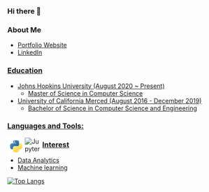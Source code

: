 ### Hi there 👋

### About Me
- <a href="https://whehdwns.github.io/DongjunCho/"> Portfolio Website 
- <a href="https://www.linkedin.com/in/dongjun-dj-cho/"> LinkedIn

### Education
- Johns Hopkins University (August 2020 ~ Present)
	- Master of Science in Computer Science
- University of California Merced (August 2016 - December 2019)
 	- Bachelor of Science in Computer Science and Engineering

### Languages and Tools:
<img align="left" alt="Python" width="40px" src="https://raw.githubusercontent.com/github/explore/80688e429a7d4ef2fca1e82350fe8e3517d3494d/topics/python/python.png"/>
<img align="left" alt="Jupyter" width="40px" src="https://upload.wikimedia.org/wikipedia/commons/thumb/3/38/Jupyter_logo.svg/883px-Jupyter_logo.svg.png"/>


### Interest
- Data Analytics
- Machine learning

[![Top Langs](https://github-readme-stats.vercel.app/api/top-langs/?username=whehdwns)](https://github.com/whehdwns?tab=repositories)

<!--
**whehdwns/whehdwns** is a ✨ _special_ ✨ repository because its `README.md` (this file) appears on your GitHub profile.

Here are some ideas to get you started:

- 🔭 I’m currently working on ...
- 🌱 I’m currently learning ...
- 👯 I’m looking to collaborate on ...
- 🤔 I’m looking for help with ...
- 💬 Ask me about ...
- 📫 How to reach me: ...
- 😄 Pronouns: ...
- ⚡ Fun fact: ...
-->

<!--
 <div align=center>
	
[![whehdwns's github stats](https://github-readme-stats.vercel.app/api?username=whehdwns)](https://github.com/anuraghazra/github-readme-stats)<br>
[![Hits](https://hits.seeyoufarm.com/api/count/incr/badge.svg?url=https%3A%2F%2Fgithub.com%2Frlagywns0213&count_bg=%2379C83D&title_bg=%23555555&icon=&icon_color=%23E7E7E7&title=%EC%A1%B0%ED%9A%8C+%EC%88%98&edge_flat=false)](https://hits.seeyoufarm.com)
	
 </div>
-->
